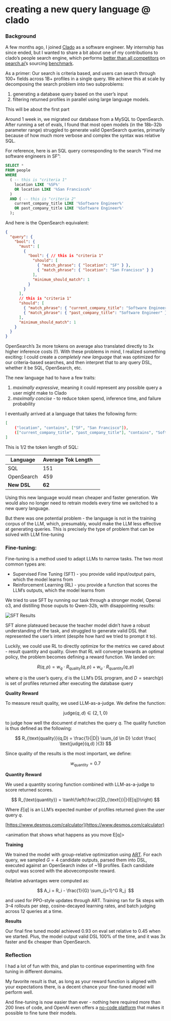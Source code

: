 # creating a new query language @ clado

### Background

A few months ago, I joined [Clado](https://clado.ai/) as a software engineer. My internship has since ended, but I wanted to share a bit about one of my contributions to clado’s people search engine, which performs [better than all competitors](https://pbs.twimg.com/media/GwLWi2lWoAAGpOc?format=jpg&name=medium) on [pearch.ai’](https://pearch.ai/)s sourcing [benchmark](https://arxiv.org/pdf/2504.02463). 

As a primer: Our search is criteria based, and users can search through 100+ fields across 1B+ profiles in a single query. We achieve this at scale by decomposing the search problem into two subproblems:

1. generating a database query based on the user’s input 
2. filtering returned profiles in parallel using large language models.

This will be about the first part

Around 1 week in, we migrated our database from a MySQL to OpenSearch. After running a set of evals, I found that most open models (in the 18b-32b parameter range) struggled to generate valid OpenSearch queries, primarily because of how much more verbose and complex the syntax was relative SQL.

For reference, here is an SQL query corresponding to the search “Find me software engineers in SF”:

```sql
SELECT *
FROM people
WHERE 
  ( -- this is "criteria 1"
    location LIKE '%SF%'
    OR location LIKE '%San Francisco%' 
  )
  AND ( -- this is "criteria 2"
    current_company_title LIKE '%Software Engineer%'
    OR past_company_title LIKE '%Software Engineer%'
  );
```

And here is the OpenSearch equivalent:

```json
{
  "query": {
    "bool": {
      "must": [
        {
          "bool": { // this is "criteria 1"
            "should": [
              { "match_phrase": { "location": "SF" } },
              { "match_phrase": { "location": "San Francisco" } }
            ],
            "minimum_should_match": 1
          }
        }
      ],
      // this is "criteria 1"
      "should": [
        { "match_phrase": { "current_company_title": "Software Engineer" } },
        { "match_phrase": { "past_company_title": "Software Engineer" } }
      ],
      "minimum_should_match": 1
    }
  }
}
```

OpenSearch’s 3x more tokens on average also translated directly to 3x higher inference costs (!).  With these problems in mind, I realized something exciting: I could create a *completely new* *language* that was optimized for our criteria-based searches, and then interpret that to any query DSL, whether it be SQL, OpenSearch, etc.

The new language had to have a few traits:

1. *maximally* *expressive*, meaning it could represent any possible query a user might make to Clado
2. *maximally concise -* to reduce token spend, inference time, and failure probability

I eventually arrived at a language that takes the following form:

```json
[
	("location", "contains", ["SF", "San Francisco"]),
	(["current_company_title", "past_company_title"], "contains", "Software Engineer")
]
```

This is 1/2 the token length of SQL:

| Language | Average Tok Length |  |
| --- | --- | --- |
| SQL | 151 |  |
| OpenSearch | 459 |  |
| **New DSL** | **62** |  |

Using this new language would mean cheaper and faster generation. We would also no longer need to retrain models every time we switched to a new query language. 

But there was one potential problem - the language is not in the training corpus of the LLM, which, presumably, would make the LLM less effective at generating queries. This is precisely the type of problem that can be solved with LLM fine-tuning

### Fine-tuning:

Fine-tuning is a method used to adapt LLMs to narrow tasks. The two most common types are:

- Supervised Fine Tuning (SFT) - you provide valid input/output pairs, which the model learns from
- Reinforcement Learning (RL) - you provide a function that scores the LLM’s outputs, which the model learns from

We tried to use SFT by running our task through a stronger model, Openai o3, and distilling those ouputs to Qwen-32b, with disappointing results:

![SFT Results](sft.png)

SFT alone plateaued because the teacher model didn’t have a robust understanding of the task, and struggled to generate valid DSL that represented the user’s intent (despite how hard we tried to prompt it to).

Luckily, we could use RL to directly optimize for the metrics we cared about - result quantity and quality. Given that RL will converge towards an optimal policy, the problem becomes defining a reward function. We landed on:

$$
R(q,p) = w_q \cdot R_{\text{quality}}(q,p) + w_u \cdot R_{\text{quantity}}(q,p) 
$$

where $q$ is the user’s query, $d$ is the LLM’s DSL program, and $D = \text{search}(p)$  is set of profiles returned after executing the database query

**Quality Reward**

To measure result quality, we used LLM-as-a-judge. We define the function:

$$
\text{judge}(q, d) \in \{2,1,0\}
$$

to judge how well the document $d$ matches the query $q$. The quality function is thus defined as the following:

$$
 R_{\text{quality}}(q,D) = \frac{1}{|D|} \sum_{d \in D}  \cdot \frac{ \text{judge}(q,d) }{3}
$$

Since quality of the results is the most important, we define:

$$
w_{\text{quantity}} =0.7
$$

**Quantity Reward**

We used a quantity scoring function combined with LLM-as-a-judge to score returned scores. 

$$
R_{\text{quantity}} = \tanh\!\left(\frac{2|D_{\text{}}|}{E[q]}\right)
$$

Where $E[q]$ is an LLM’s expected number of profiles returned given the user query $q$. 

[https://www.desmos.com/calculator](https://www.desmos.com/calculator)

<animation that shows what happens as you move E[q]>

**Training**

We trained the model with group-relative optimization using [ART](https://github.com/OpenPipe/ART). For each query, we sampled $G=4$ candidate outputs, parsed them into DSL, executed against an OpenSearch index of ~1B profiles. Each candidate output was scored with the abovecomposite reward.

Relative advantages were computed as:

$$
A_i = R_i - \frac{1}{G} \sum_{j=1}^G R_j 
$$

and used for PPO-style updates through ART. Training ran for 5k steps with 3–4 rollouts per step, cosine-decayed learning rates, and batch judging across 12 queries at a time. 

**Results**

Our final fine tuned model achieved 0.93 on eval set relative to 0.45 when we started. Plus, the model output valid DSL 100% of the time, and it was 3x faster and 6x cheaper than OpenSearch. 

### Reflection

I had a lot of fun with this, and plan to continue experimenting with fine tuning in different domains. 

My favorite result is that, as long as your reward function is aligned with your expectations there, is a decent chance your fine-tuned model will perform well. 

And fine-tuning is now easier than ever - nothing here required more than 200 lines of code, and OpenAI even offers a [no-code platform](https://platform.openai.com/finetune) that makes it possible to fine tune their models.
